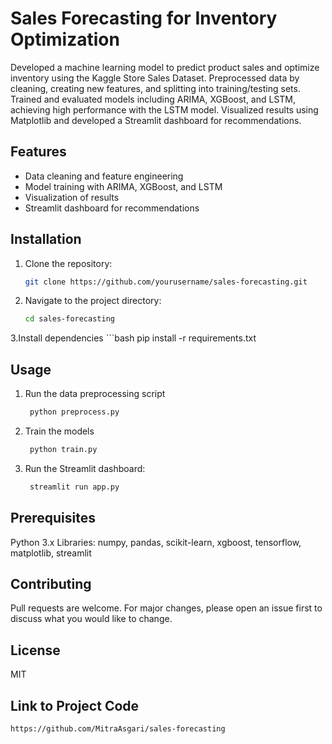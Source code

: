 # Sales Forecasting for Inventory Optimization

Developed a machine learning model to predict product sales and optimize inventory using the Kaggle Store Sales Dataset. Preprocessed data by cleaning, creating new features, and splitting into training/testing sets. Trained and evaluated models including ARIMA, XGBoost, and LSTM, achieving high performance with the LSTM model. Visualized results using Matplotlib and developed a Streamlit dashboard for recommendations.

## Features
- Data cleaning and feature engineering
- Model training with ARIMA, XGBoost, and LSTM
- Visualization of results
- Streamlit dashboard for recommendations

## Installation
1. Clone the repository:
   ```bash
   git clone https://github.com/yourusername/sales-forecasting.git
2. Navigate to the project directory:
    ```bash
    cd sales-forecasting
3.Install dependencies
    ```bash
      pip install -r requirements.txt
    
## Usage
1. Run the data preprocessing script
   ```bash
    python preprocess.py
2. Train the models
   ```bash
    python train.py
3. Run the Streamlit dashboard:
   ```bash
    streamlit run app.py

## Prerequisites
Python 3.x
Libraries: numpy, pandas, scikit-learn, xgboost, tensorflow, matplotlib, streamlit

## Contributing
Pull requests are welcome. For major changes, please open an issue first to discuss what you 
would like to change.

## License
MIT

## Link to Project Code
   ```bash
  https://github.com/MitraAsgari/sales-forecasting
